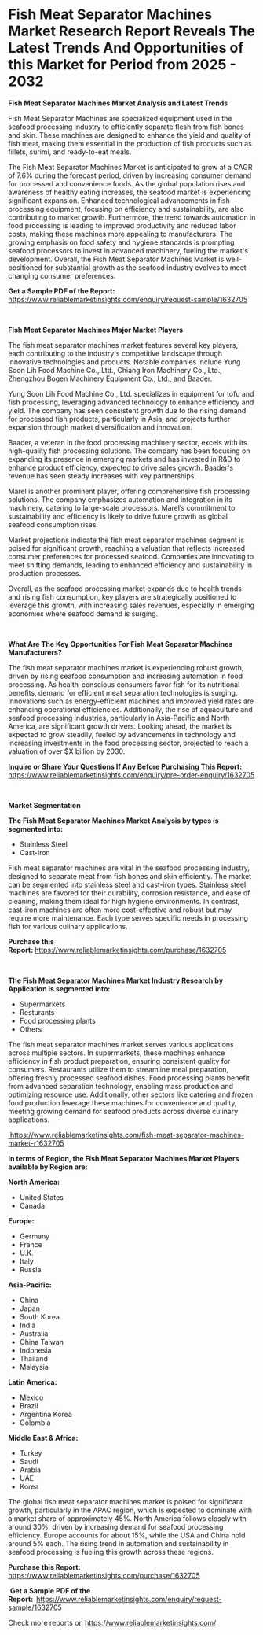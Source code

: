 <p><h1>Fish Meat Separator Machines Market Research Report Reveals The Latest Trends And Opportunities of this Market for Period from 2025 - 2032</h1></p><p><strong>Fish Meat Separator Machines Market Analysis and Latest Trends</strong></p>
<p><p>Fish Meat Separator Machines are specialized equipment used in the seafood processing industry to efficiently separate flesh from fish bones and skin. These machines are designed to enhance the yield and quality of fish meat, making them essential in the production of fish products such as fillets, surimi, and ready-to-eat meals. </p><p>The Fish Meat Separator Machines Market is anticipated to grow at a CAGR of 7.6% during the forecast period, driven by increasing consumer demand for processed and convenience foods. As the global population rises and awareness of healthy eating increases, the seafood market is experiencing significant expansion. Enhanced technological advancements in fish processing equipment, focusing on efficiency and sustainability, are also contributing to market growth. Furthermore, the trend towards automation in food processing is leading to improved productivity and reduced labor costs, making these machines more appealing to manufacturers. The growing emphasis on food safety and hygiene standards is prompting seafood processors to invest in advanced machinery, fueling the market's development. Overall, the Fish Meat Separator Machines Market is well-positioned for substantial growth as the seafood industry evolves to meet changing consumer preferences.</p></p>
<p><strong>Get a Sample PDF of the Report:&nbsp;</strong> <a href="https://www.reliablemarketinsights.com/enquiry/request-sample/1632705?utm_campaign=2938&utm_medium=2&utm_source=Github&utm_content=ia&utm_term=29032025&utm_id=fish-meat-separator-machines">https://www.reliablemarketinsights.com/enquiry/request-sample/1632705</a></p>
<p>&nbsp;</p>
<p><strong>Fish Meat Separator Machines Major Market Players</strong></p>
<p><p>The fish meat separator machines market features several key players, each contributing to the industry's competitive landscape through innovative technologies and products. Notable companies include Yung Soon Lih Food Machine Co., Ltd., Chiang Iron Machinery Co., Ltd., Zhengzhou Bogen Machinery Equipment Co., Ltd., and Baader.</p><p>Yung Soon Lih Food Machine Co., Ltd. specializes in equipment for tofu and fish processing, leveraging advanced technology to enhance efficiency and yield. The company has seen consistent growth due to the rising demand for processed fish products, particularly in Asia, and projects further expansion through market diversification and innovation.</p><p>Baader, a veteran in the food processing machinery sector, excels with its high-quality fish processing solutions. The company has been focusing on expanding its presence in emerging markets and has invested in R&D to enhance product efficiency, expected to drive sales growth. Baader's revenue has seen steady increases with key partnerships. </p><p>Marel is another prominent player, offering comprehensive fish processing solutions. The company emphasizes automation and integration in its machinery, catering to large-scale processors. Marel’s commitment to sustainability and efficiency is likely to drive future growth as global seafood consumption rises.</p><p>Market projections indicate the fish meat separator machines segment is poised for significant growth, reaching a valuation that reflects increased consumer preferences for processed seafood. Companies are innovating to meet shifting demands, leading to enhanced efficiency and sustainability in production processes. </p><p>Overall, as the seafood processing market expands due to health trends and rising fish consumption, key players are strategically positioned to leverage this growth, with increasing sales revenues, especially in emerging economies where seafood demand is surging.</p></p>
<p>&nbsp;</p>
<p><strong>What Are The Key Opportunities For Fish Meat Separator Machines Manufacturers?</strong></p>
<p><p>The fish meat separator machines market is experiencing robust growth, driven by rising seafood consumption and increasing automation in food processing. As health-conscious consumers favor fish for its nutritional benefits, demand for efficient meat separation technologies is surging. Innovations such as energy-efficient machines and improved yield rates are enhancing operational efficiencies. Additionally, the rise of aquaculture and seafood processing industries, particularly in Asia-Pacific and North America, are significant growth drivers. Looking ahead, the market is expected to grow steadily, fueled by advancements in technology and increasing investments in the food processing sector, projected to reach a valuation of over $X billion by 2030.</p></p>
<p><strong>Inquire or Share Your Questions If Any Before Purchasing This Report:</strong> <a href="https://www.reliablemarketinsights.com/enquiry/pre-order-enquiry/1632705?utm_campaign=2938&utm_medium=2&utm_source=Github&utm_content=ia&utm_term=29032025&utm_id=fish-meat-separator-machines">https://www.reliablemarketinsights.com/enquiry/pre-order-enquiry/1632705</a></p>
<p>&nbsp;</p>
<p><strong>Market Segmentation</strong></p>
<p><strong>The Fish Meat Separator Machines Market Analysis by types is segmented into:</strong></p>
<p><ul><li>Stainless Steel</li><li>Cast-iron</li></ul></p>
<p><p>Fish meat separator machines are vital in the seafood processing industry, designed to separate meat from fish bones and skin efficiently. The market can be segmented into stainless steel and cast-iron types. Stainless steel machines are favored for their durability, corrosion resistance, and ease of cleaning, making them ideal for high hygiene environments. In contrast, cast-iron machines are often more cost-effective and robust but may require more maintenance. Each type serves specific needs in processing fish for various culinary applications.</p></p>
<p><strong>Purchase this Report:&nbsp;</strong><a href="https://www.reliablemarketinsights.com/purchase/1632705?utm_campaign=2938&utm_medium=2&utm_source=Github&utm_content=ia&utm_term=29032025&utm_id=fish-meat-separator-machines">https://www.reliablemarketinsights.com/purchase/1632705</a></p>
<p>&nbsp;</p>
<p><strong>The Fish Meat Separator Machines Market Industry Research by Application is segmented into:</strong></p>
<p><ul><li>Supermarkets</li><li>Resturants</li><li>Food processing plants</li><li>Others</li></ul></p>
<p><p>The fish meat separator machines market serves various applications across multiple sectors. In supermarkets, these machines enhance efficiency in fish product preparation, ensuring consistent quality for consumers. Restaurants utilize them to streamline meal preparation, offering freshly processed seafood dishes. Food processing plants benefit from advanced separation technology, enabling mass production and optimizing resource use. Additionally, other sectors like catering and frozen food production leverage these machines for convenience and quality, meeting growing demand for seafood products across diverse culinary applications.</p></p>
<p><a href="https://www.reliablemarketinsights.com/fish-meat-separator-machines-market-r1632705?utm_campaign=2938&utm_medium=2&utm_source=Github&utm_content=ia&utm_term=29032025&utm_id=fish-meat-separator-machines">&nbsp;https://www.reliablemarketinsights.com/fish-meat-separator-machines-market-r1632705</a></p>
<p><strong>In terms of Region, the Fish Meat Separator Machines Market Players available by Region are:</strong></p>
<p>
    <p> <strong> North America: </strong>
        <ul>
            <li>United States</li>
            <li>Canada</li>
        </ul>
        </p> 
    <p> <strong> Europe: </strong>
        <ul>
            <li>Germany</li>
            <li>France</li>
            <li>U.K.</li>
            <li>Italy</li>
            <li>Russia</li>
        </ul>
        </p> 
    <p> <strong> Asia-Pacific: </strong>
        <ul>
            <li>China</li>
            <li>Japan</li>
            <li>South Korea</li>
            <li>India</li>
            <li>Australia</li>
            <li>China Taiwan</li>
            <li>Indonesia</li>
            <li>Thailand</li>
            <li>Malaysia</li>
        </ul>
        </p> 
    <p> <strong> Latin America: </strong>
        <ul>
            <li>Mexico</li>
            <li>Brazil</li>
            <li>Argentina Korea</li>
            <li>Colombia</li>
        </ul>
        </p> 
    <p> <strong> Middle East & Africa: </strong>
        <ul>
            <li>Turkey</li>
            <li>Saudi</li>
            <li>Arabia</li>
            <li>UAE</li>
            <li>Korea</li>
        </ul>
    </p>
    </p>
<p><p>The global fish meat separator machines market is poised for significant growth, particularly in the APAC region, which is expected to dominate with a market share of approximately 45%. North America follows closely with around 30%, driven by increasing demand for seafood processing efficiency. Europe accounts for about 15%, while the USA and China hold around 5% each. The rising trend in automation and sustainability in seafood processing is fueling this growth across these regions.</p></p>
<p><strong>Purchase this Report: </strong><a href="https://www.reliablemarketinsights.com/purchase/1632705?utm_campaign=2938&utm_medium=2&utm_source=Github&utm_content=ia&utm_term=29032025&utm_id=fish-meat-separator-machines">https://www.reliablemarketinsights.com/purchase/1632705</a></p>
<p>&nbsp;<strong>Get a Sample PDF of the Report:&nbsp;&nbsp;</strong><a href="https://www.reliablemarketinsights.com/enquiry/request-sample/1632705?utm_campaign=2938&utm_medium=2&utm_source=Github&utm_content=ia&utm_term=29032025&utm_id=fish-meat-separator-machines">https://www.reliablemarketinsights.com/enquiry/request-sample/1632705</a></p>
<p><strong></strong></p>
<p>Check more reports on <a href="https://www.reliablemarketinsights.com/?utm_campaign=2938&utm_medium=2&utm_source=Github&utm_content=ia&utm_term=29032025&utm_id=fish-meat-separator-machines">https://www.reliablemarketinsights.com/</a></p>
